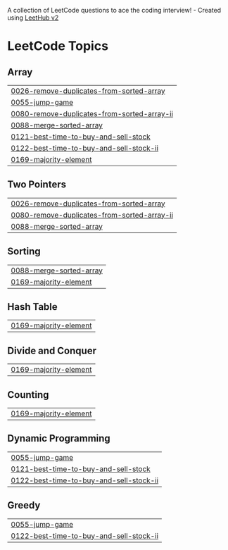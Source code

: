A collection of LeetCode questions to ace the coding interview! - Created using [LeetHub v2](https://github.com/arunbhardwaj/LeetHub-2.0)
<!---LeetCode Topics Start-->
# LeetCode Topics
## Array
|  |
| ------- |
| [0026-remove-duplicates-from-sorted-array](https://github.com/Ayushshrivastva25/Leetcode/tree/master/0026-remove-duplicates-from-sorted-array) |
| [0055-jump-game](https://github.com/Ayushshrivastva25/Leetcode/tree/master/0055-jump-game) |
| [0080-remove-duplicates-from-sorted-array-ii](https://github.com/Ayushshrivastva25/Leetcode/tree/master/0080-remove-duplicates-from-sorted-array-ii) |
| [0088-merge-sorted-array](https://github.com/Ayushshrivastva25/Leetcode/tree/master/0088-merge-sorted-array) |
| [0121-best-time-to-buy-and-sell-stock](https://github.com/Ayushshrivastva25/Leetcode/tree/master/0121-best-time-to-buy-and-sell-stock) |
| [0122-best-time-to-buy-and-sell-stock-ii](https://github.com/Ayushshrivastva25/Leetcode/tree/master/0122-best-time-to-buy-and-sell-stock-ii) |
| [0169-majority-element](https://github.com/Ayushshrivastva25/Leetcode/tree/master/0169-majority-element) |
## Two Pointers
|  |
| ------- |
| [0026-remove-duplicates-from-sorted-array](https://github.com/Ayushshrivastva25/Leetcode/tree/master/0026-remove-duplicates-from-sorted-array) |
| [0080-remove-duplicates-from-sorted-array-ii](https://github.com/Ayushshrivastva25/Leetcode/tree/master/0080-remove-duplicates-from-sorted-array-ii) |
| [0088-merge-sorted-array](https://github.com/Ayushshrivastva25/Leetcode/tree/master/0088-merge-sorted-array) |
## Sorting
|  |
| ------- |
| [0088-merge-sorted-array](https://github.com/Ayushshrivastva25/Leetcode/tree/master/0088-merge-sorted-array) |
| [0169-majority-element](https://github.com/Ayushshrivastva25/Leetcode/tree/master/0169-majority-element) |
## Hash Table
|  |
| ------- |
| [0169-majority-element](https://github.com/Ayushshrivastva25/Leetcode/tree/master/0169-majority-element) |
## Divide and Conquer
|  |
| ------- |
| [0169-majority-element](https://github.com/Ayushshrivastva25/Leetcode/tree/master/0169-majority-element) |
## Counting
|  |
| ------- |
| [0169-majority-element](https://github.com/Ayushshrivastva25/Leetcode/tree/master/0169-majority-element) |
## Dynamic Programming
|  |
| ------- |
| [0055-jump-game](https://github.com/Ayushshrivastva25/Leetcode/tree/master/0055-jump-game) |
| [0121-best-time-to-buy-and-sell-stock](https://github.com/Ayushshrivastva25/Leetcode/tree/master/0121-best-time-to-buy-and-sell-stock) |
| [0122-best-time-to-buy-and-sell-stock-ii](https://github.com/Ayushshrivastva25/Leetcode/tree/master/0122-best-time-to-buy-and-sell-stock-ii) |
## Greedy
|  |
| ------- |
| [0055-jump-game](https://github.com/Ayushshrivastva25/Leetcode/tree/master/0055-jump-game) |
| [0122-best-time-to-buy-and-sell-stock-ii](https://github.com/Ayushshrivastva25/Leetcode/tree/master/0122-best-time-to-buy-and-sell-stock-ii) |
<!---LeetCode Topics End-->